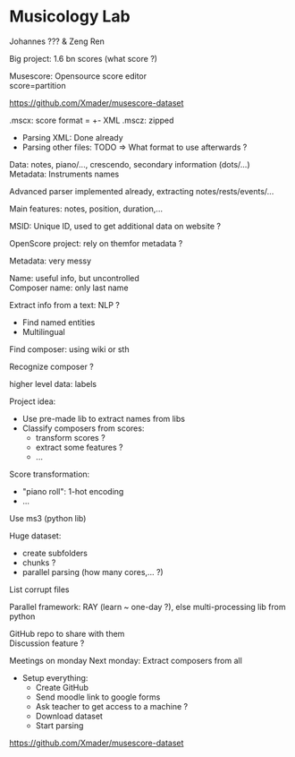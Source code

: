 # Musicology Lab
Johannes ??? & Zeng Ren

Big project: 1.6 bn scores (what score ?)

Musescore: Opensource score editor  
score=partition

https://github.com/Xmader/musescore-dataset

.mscx: score format  = +- XML
.mscz: zipped  

- Parsing XML: Done already
- Parsing other files: TODO => What format to use afterwards ?

Data: notes, piano/..., crescendo, secondary information (dots/...)  
Metadata: Instruments names 

Advanced parser implemented already, extracting notes/rests/events/...

Main features: notes, position, duration,...

MSID: Unique ID, used to get additional data on website ?

OpenScore project: rely on themfor metadata ?

Metadata: very messy

Name: useful info, but uncontrolled  
Composer name: only last name


Extract info from a text: NLP ?
- Find named entities
- Multilingual

Find composer: using wiki or sth

Recognize composer ?

higher level data: labels


Project idea:
- Use pre-made lib to extract names from libs
- Classify composers from scores: 
  - transform scores ?
  - extract some features ?
  - ...




Score transformation:
- "piano roll": 1-hot encoding
- ...

Use ms3 (python lib)

Huge dataset:
- create subfolders
- chunks ?
- parallel parsing (how many cores,... ?)

List corrupt files

Parallel framework: RAY (learn ~ one-day ?), else multi-processing lib from python

GitHub repo to share with them  
Discussion feature ?

Meetings on monday
Next monday: Extract composers from all 
- Setup everything:
  - Create GitHub
  - Send moodle link to google forms
  - Ask teacher to get access to a machine ?
  - Download dataset
  - Start parsing

https://github.com/Xmader/musescore-dataset